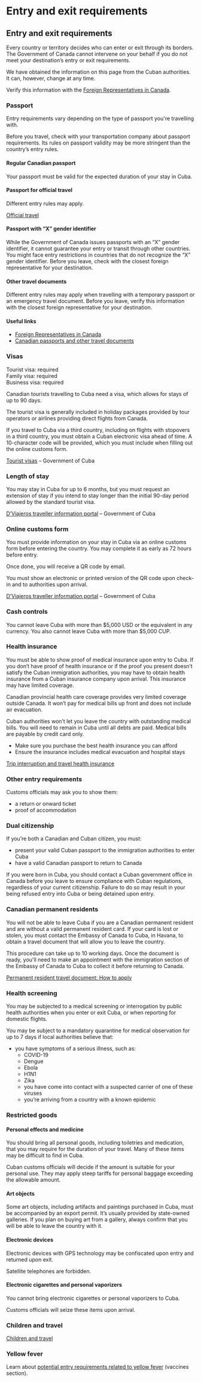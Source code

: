# Entry and exit requirements

## Entry and exit requirements

Every country or territory decides who can enter or exit through its borders. The Government of Canada cannot intervene on your behalf if you do not meet your destination’s entry or exit requirements.

We have obtained the information on this page from the Cuban authorities. It can, however, change at any time.

Verify this information with the [Foreign Representatives in Canada](https://www.international.gc.ca/protocol-protocole/reps.aspx?lang=eng).

### Passport

Entry requirements vary depending on the type of passport you're travelling with.

Before you travel, check with your transportation company about passport requirements. Its rules on passport validity may be more stringent than the country’s entry rules.

#### Regular Canadian passport

Your passport must be valid for the expected duration of your stay in Cuba.

#### Passport for official travel

Different entry rules may apply.

[Official travel](https://www.canada.ca/en/immigration-refugees-citizenship/services/canadian-passports/official-travel.html)

#### Passport with “X” gender identifier

While the Government of Canada issues passports with an “X” gender identifier, it cannot guarantee your entry or transit through other countries. You might face entry restrictions in countries that do not recognize the “X” gender identifier. Before you leave, check with the closest foreign representative for your destination.

#### Other travel documents

Different entry rules may apply when travelling with a temporary passport or an emergency travel document. Before you leave, verify this information with the closest foreign representative for your destination.

#### Useful links

* [Foreign Representatives in Canada](https://www.international.gc.ca/protocol-protocole/reps.aspx?lang=eng)
* [Canadian passports and other travel documents](http://www.canada.ca/passport)

### Visas

Tourist visa: required  
 Family visa: required  
 Business visa: required

Canadian tourists travelling to Cuba need a visa, which allows for stays of up to 90 days.

The tourist visa is generally included in holiday packages provided by tour operators or airlines providing direct flights from Canada.

If you travel to Cuba via a third country, including on flights with stopovers in a third country, you must obtain a Cuban electronic visa ahead of time. A 10-character code will be provided, which you must include when filling out the online customs form.

[Tourist visas](https://evisacuba.cu/en/inicio) – Government of Cuba

### Length of stay

You may stay in Cuba for up to 6 months, but you must request an extension of stay if you intend to stay longer than the initial 90-day period allowed by the standard tourist visa.

[D’Viajeros traveller information portal](https://dviajeros.mitrans.gob.cu/inicio) – Government of Cuba

### Online customs form

You must provide information on your stay in Cuba via an online customs form before entering the country. You may complete it as early as 72 hours before entry.

Once done, you will receive a QR code by email.

You must show an electronic or printed version of the QR code upon check-in and to authorities upon arrival.

[D’Viajeros traveller information portal](https://dviajeros.mitrans.gob.cu/inicio) – Government of Cuba

### Cash controls

You cannot leave Cuba with more than $5,000 USD or the equivalent in any currency. You also cannot leave Cuba with more than $5,000 CUP.

### Health insurance

You must be able to show proof of medical insurance upon entry to Cuba. If you don’t have proof of health insurance or if the proof you present doesn’t satisfy the Cuban immigration authorities, you may have to obtain health insurance from a Cuban insurance company upon arrival. This insurance may have limited coverage.

Canadian provincial health care coverage provides very limited coverage outside Canada. It won’t pay for medical bills up front and does not include air evacuation.

Cuban authorities won’t let you leave the country with outstanding medical bills. You will need to remain in Cuba until all debts are paid. Medical bills are payable by credit card only.

* Make sure you purchase the best health insurance you can afford
* Ensure the insurance includes medical evacuation and hospital stays

[Trip interruption and travel health insurance](https://travel.gc.ca/travelling/documents/travel-insurance)

### Other entry requirements

Customs officials may ask you to show them:

* a return or onward ticket
* proof of accommodation

### Dual citizenship

If you’re both a Canadian and Cuban citizen, you must:

* present your valid Cuban passport to the immigration authorities to enter Cuba
* have a valid Canadian passport to return to Canada

If you were born in Cuba, you should contact a Cuban government office in Canada before you leave to ensure compliance with Cuban regulations, regardless of your current citizenship. Failure to do so may result in your being refused entry into Cuba or being detained upon entry.

### Canadian permanent residents

You will not be able to leave Cuba if you are a Canadian permanent resident and are without a valid permanent resident card. If your card is lost or stolen, you must contact the Embassy of Canada to Cuba, in Havana, to obtain a travel document that will allow you to leave the country.

This procedure can take up to 10 working days. Once the document is ready, you'll need to make an appointment with the immigration section of the Embassy of Canada to Cuba to collect it before returning to Canada.

[Permanent resident travel document: How to apply](https://www.canada.ca/en/immigration-refugees-citizenship/services/new-immigrants/pr-travel-document/how-to-apply.html)

### Health screening

You may be subjected to a medical screening or interrogation by public health authorities when you enter or exit Cuba, or when reporting for domestic flights.

You may be subject to a mandatory quarantine for medical observation for up to 7 days if local authorities believe that:

* you have symptoms of a serious illness, such as:
  + COVID-19
  + Dengue
  + Ebola
  + H1N1
  + Zika
  + you have come into contact with a suspected carrier of one of these viruses
  + you’re arriving from a country with a known epidemic

### Restricted goods

#### Personal effects and medicine

You should bring all personal goods, including toiletries and medication, that you may require for the duration of your travel. Many of these items may be difficult to find in Cuba.

Cuban customs officials will decide if the amount is suitable for your personal use. They may apply steep tariffs for personal baggage exceeding the allowable amount.

#### Art objects

Some art objects, including artifacts and paintings purchased in Cuba, must be accompanied by an export permit. It’s usually provided by state-owned galleries. If you plan on buying art from a gallery, always confirm that you will be able to leave the country with it.

#### Electronic devices

Electronic devices with GPS technology may be confiscated upon entry and returned upon exit.

Satellite telephones are forbidden.

#### Electronic cigarettes and personal vaporizers

You cannot bring electronic cigarettes or personal vaporizers to Cuba.

Customs officials will seize these items upon arrival.

### Children and travel

[Children and travel](http://travel.gc.ca/travelling/children)

### Yellow fever

Learn about [potential entry requirements related to yellow fever](#health) (vaccines section).